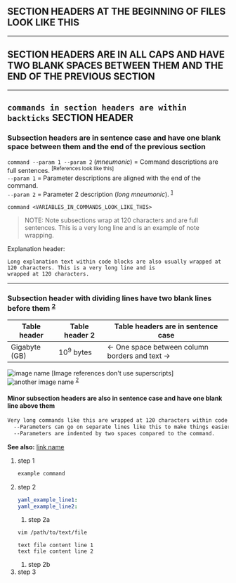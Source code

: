 ## SECTION HEADERS AT THE BEGINNING OF FILES LOOK LIKE THIS

---
## SECTION HEADERS ARE IN ALL CAPS AND HAVE TWO BLANK SPACES BETWEEN THEM AND THE END OF THE PREVIOUS SECTION


---
## `commands in section headers are within backticks` SECTION HEADER

### Subsection headers are in sentence case and have one blank space between them and the end of the previous section

`command --param 1 --param 2` (*mneumonic*) = Command descriptions are full sentences. <sup>[References look like this]</sup>  
                                `--param 1` = Parameter descriptions are aligned with the end of the command.  
                                `--param 2` = Parameter 2 description (*long mneumonic*). <sup>[1]</sup>   
                                
`command <VARIABLES_IN_COMMANDS_LOOK_LIKE_THIS>`

> NOTE: Note subsections wrap at 120 characters and are full sentences. This is a very long line and is an example of
        note wrapping.

Explanation header:
```
Long explanation text within code blocks are also usually wrapped at 120 characters. This is a very long line and is
wrapped at 120 characters.
```

---
### Subsection header with dividing lines have two blank lines before them <sup>[2]</sup>

| Table header   | Table header 2          | Table headers are in sentence case               |
|----------------|-------------------------|--------------------------------------------------|
| Gigabyte (GB)  | 10<sup>9</sup> bytes    | <- One space between column borders and text ->  |

![image name](/image/path.webp) [Image references don't use superscripts]
![another image name](/image/path2.webp) <sup>[2]</sup>

#### Minor subsection headers are also in sentence case and have one blank line above them

```bash
Very long commands like this are wrapped at 120 characters within code blocks.   \ # Comments describing command lines within blocks go here and usually ignore the 120 line limit.
  --Parameters can go on separate lines like this to make things easier to read. \ # All comments are one space away from the last character of the command and aligned like this.
  --Parameters are indented by two spaces compared to the command.               \ # Here's another comment line.
```

**See also:** [link name](https://www.link-address.example.com)

1. step 1
   ```bash
   example command
   ```
1. step 2
   ```yaml
   yaml_example_line1:
   yaml_example_line2:
   ```
   1. step 2a
   ```bash
   vim /path/to/text/file
   ```
   ```
   text file content line 1
   text file content line 2
   ```
   1. step 2b
1. step 3

[1]: https://www.source-1.com  
[2]: https://www.source-2.com  
[3]: https://www.source-3.com  
